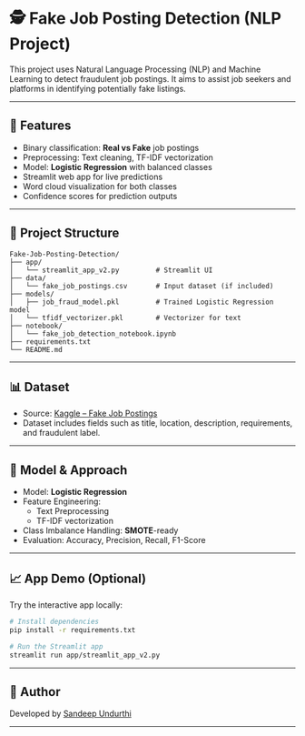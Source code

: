 # 🕵️ Fake Job Posting Detection (NLP Project)

This project uses Natural Language Processing (NLP) and Machine Learning to detect fraudulent job postings. It aims to assist job seekers and platforms in identifying potentially fake listings.

---

## 🚀 Features

- Binary classification: **Real vs Fake** job postings
- Preprocessing: Text cleaning, TF-IDF vectorization
- Model: **Logistic Regression** with balanced classes
- Streamlit web app for live predictions
- Word cloud visualization for both classes
- Confidence scores for prediction outputs

---

## 📁 Project Structure

```
Fake-Job-Posting-Detection/
├── app/
│   └── streamlit_app_v2.py         # Streamlit UI
├── data/
│   └── fake_job_postings.csv       # Input dataset (if included)
├── models/
│   ├── job_fraud_model.pkl         # Trained Logistic Regression model
│   └── tfidf_vectorizer.pkl        # Vectorizer for text
├── notebook/
│   └── fake_job_detection_notebook.ipynb
├── requirements.txt
└── README.md
```

---

## 📊 Dataset

- Source: [Kaggle – Fake Job Postings](https://www.kaggle.com/datasets/shivamb/real-or-fake-fake-jobposting-prediction)
- Dataset includes fields such as title, location, description, requirements, and fraudulent label.

---

## 🧠 Model & Approach

- Model: **Logistic Regression**
- Feature Engineering:
  - Text Preprocessing
  - TF-IDF vectorization
- Class Imbalance Handling: **SMOTE**-ready
- Evaluation: Accuracy, Precision, Recall, F1-Score

---

## 📈 App Demo (Optional)

Try the interactive app locally:

```bash
# Install dependencies
pip install -r requirements.txt

# Run the Streamlit app
streamlit run app/streamlit_app_v2.py
```

---

## 👤 Author

Developed by [Sandeep Undurthi](https://github.com/sandeepundurthi)

---
